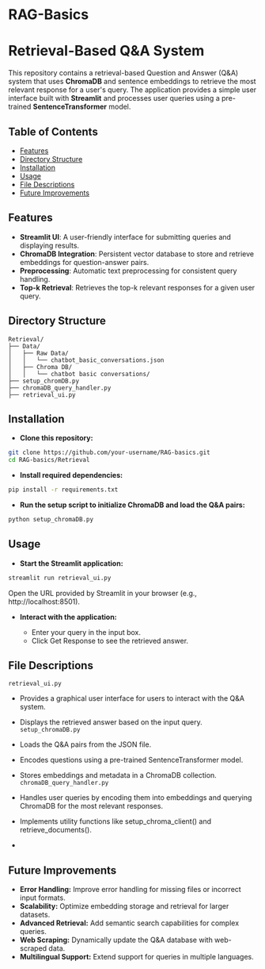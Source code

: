 # RAG-Basics

# Retrieval-Based Q&A System

This repository contains a retrieval-based Question and Answer (Q&A) system that uses **ChromaDB** and sentence embeddings to retrieve the most relevant response for a user's query. The application provides a simple user interface built with **Streamlit** and processes user queries using a pre-trained **SentenceTransformer** model.

## Table of Contents
- [Features](#features)
- [Directory Structure](#directory-structure)
- [Installation](#installation)
- [Usage](#usage)
- [File Descriptions](#file-descriptions)
- [Future Improvements](#future-improvements)

## Features
- **Streamlit UI**: A user-friendly interface for submitting queries and displaying results.
- **ChromaDB Integration**: Persistent vector database to store and retrieve embeddings for question-answer pairs.
- **Preprocessing**: Automatic text preprocessing for consistent query handling.
- **Top-k Retrieval**: Retrieves the top-k relevant responses for a given user query.

## Directory Structure

```plaintext
Retrieval/
├── Data/
│   ├── Raw Data/
│   │   └── chatbot_basic_conversations.json
│   ├── Chroma DB/
│   │   └── chatbot basic conversations/
├── setup_chromDB.py
├── chromaDB_query_handler.py
├── retrieval_ui.py
```

## Installation
- **Clone this repository:**

```bash
git clone https://github.com/your-username/RAG-basics.git
cd RAG-basics/Retrieval
```
- **Install required dependencies:**

```bash
pip install -r requirements.txt
```
- **Run the setup script to initialize ChromaDB and load the Q&A pairs:**

```bash
python setup_chromaDB.py
```

## Usage
- **Start the Streamlit application:**

```bash
streamlit run retrieval_ui.py
```
Open the URL provided by Streamlit in your browser (e.g., http://localhost:8501).

- **Interact with the application:**

  - Enter your query in the input box.
  - Click Get Response to see the retrieved answer.
## File Descriptions
```retrieval_ui.py```

- Provides a graphical user interface for users to interact with the Q&A system.
- Displays the retrieved answer based on the input query.
```setup_chromaDB.py```

- Loads the Q&A pairs from the JSON file.
- Encodes questions using a pre-trained SentenceTransformer model.
- Stores embeddings and metadata in a ChromaDB collection.
```chromaDB_query_handler.py```
- Handles user queries by encoding them into embeddings and querying ChromaDB for the most relevant responses.
- Implements utility functions like setup_chroma_client() and retrieve_documents().
- 
## Future Improvements
- **Error Handling:** Improve error handling for missing files or incorrect input formats.
- **Scalability:** Optimize embedding storage and retrieval for larger datasets.
- **Advanced Retrieval:** Add semantic search capabilities for complex queries.
- **Web Scraping:** Dynamically update the Q&A database with web-scraped data.
- **Multilingual Support:** Extend support for queries in multiple languages.
